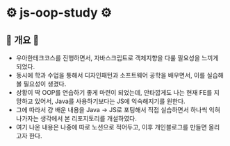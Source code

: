 # ⚙️ js-oop-study ⚙️

## 🎯 개요 🎯
- 우아한테크코스를 진행하면서, 자바스크립트로 객체지향을 다룰 필요성을 느끼게 되었다.
- 동시에 학과 수업을 통해서 디자인패턴과 소프트웨어 공학을 배우면서, 이를 실습해볼 필요성이 생겼다.
- 상황이 딱 OOP를 연습하기 좋게 마련이 되었는데, 안타깝게도 나는 현재 FE를 지망하고 있어서, Java를 사용하기보다는 JS에 익숙해지기를 원한다.
- 그에 따라서 걍 배운 내용을 Java -> JS로 포팅해서 직접 실습하면서 하나씩 익혀나가자는 생각에서 본 리포지토리를 개설하였다.
- 여기 나온 내용은 나중에 따로 노션으로 적어두고, 이후 개인블로그를 만들면 올리고자 한다.
